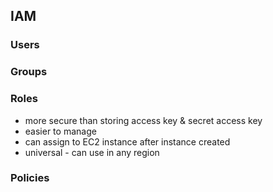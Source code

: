 ## IAM

### Users

### Groups

### Roles
* more secure than storing access key & secret access key
* easier to manage
* can assign to EC2 instance after instance created
* universal - can use in any region

### Policies
